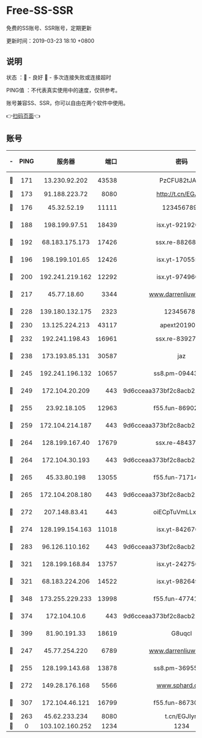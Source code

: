 # Free-SS-SSR

免费的SS账号、SSR账号，定期更新

更新时间：2019-03-23 18:10 +0800

## 说明

状态     ：🙂 - 良好 🙁 - 多次连接失败或连接超时

PING值   ：不代表真实使用中的速度，仅供参考。

账号兼容SS、SSR，你可以自由在两个软件中使用。

👉[扫码页面](https://liesauer.github.io/Free-SS-SSR/)👈

## 账号

|-|PING|服务器|端口|密码|加密方式|区域|
|:----:|:----:|:-----:|-----:|:----:|:----:|:----:|
|🙂|171|13.230.92.202|43538|PzCFU82tJAdZ|aes-256-cfb|JP|
|🙂|173|91.188.223.72|8080|http://t.cn/EGJIyrl|rc4-md5|RU|
|🙂|176|45.32.52.19|11111|1234567890|aes-256-cfb|JP|
|🙂|188|198.199.97.51|18439|isx.yt-92192030|aes-256-cfb|US|
|🙂|192|68.183.175.173|17426|ssx.re-88268123|aes-256-cfb|US|
|🙂|196|198.199.101.65|12426|isx.yt-17055580|aes-256-cfb|US|
|🙂|200|192.241.219.162|12292|isx.yt-97496097|aes-256-cfb|US|
|🙂|217|45.77.18.60|3344|www.darrenliuwei.com|aes-256-cfb|JP|
|🙂|228|139.180.132.175|2323|123456789|aes-256-cfb|SG|
|🙂|230|13.125.224.213|43117|apext2019005|chacha20|KR|
|🙂|232|192.241.198.43|16961|ssx.re-83927366|aes-256-cfb|US|
|🙂|238|173.193.85.131|30587|jaz|aes-256-cfb|US|
|🙂|245|192.241.196.132|10657|ss8.pm-09443991|aes-256-cfb|US|
|🙂|249|172.104.20.209|443|9d6cceaa373bf2c8acb22e60b6a58be6|aes-256-cfb|US|
|🙂|255|23.92.18.105|12963|f55.fun-86902883|aes-256-cfb|US|
|🙂|259|172.104.214.187|443|9d6cceaa373bf2c8acb22e60b6a58be6|aes-256-cfb|US|
|🙂|264|128.199.167.40|17679|ssx.re-48437316|aes-256-cfb|SG|
|🙂|264|172.104.30.193|443|9d6cceaa373bf2c8acb22e60b6a58be6|aes-256-cfb|US|
|🙂|265|45.33.80.198|13055|f55.fun-71714791|aes-256-cfb|US|
|🙂|265|172.104.208.180|443|9d6cceaa373bf2c8acb22e60b6a58be6|aes-256-cfb|US|
|🙂|272|207.148.83.41|443|oiECpTuVmLLxk4Ts|aes-256-cfb|AU|
|🙂|274|128.199.154.163|11018|isx.yt-84267636|aes-256-cfb|SG|
|🙂|283|96.126.110.162|443|9d6cceaa373bf2c8acb22e60b6a58be6|aes-256-cfb|US|
|🙂|321|128.199.168.84|13757|isx.yt-24275620|aes-256-cfb|SG|
|🙂|321|68.183.224.206|14522|isx.yt-98264909|aes-256-cfb|SG|
|🙂|348|173.255.229.233|13998|f55.fun-47741673|aes-256-cfb|US|
|🙂|374|172.104.10.6|443|9d6cceaa373bf2c8acb22e60b6a58be6|aes-256-cfb|US|
|🙂|399|81.90.191.33|18619|G8uqcl|aes-256-cfb|US|
|🙂|247|45.77.254.220|6789|www.darrenliuwei.com|aes-256-cfb|SG|
|🙂|255|128.199.143.68|13878|ss8.pm-36955198|aes-256-cfb|SG|
|🙂|272|149.28.176.168|5566|www.sphard.com|aes-256-cfb|AU|
|🙂|307|172.104.46.121|16799|f55.fun-86730796|aes-256-cfb|SG|
|🙁|263|45.62.233.234|8080|t.cn/EGJIyrl|rc4-md5|CA|
|🙁|0|103.102.160.252|1234|1234|rc4-md5|JP|
